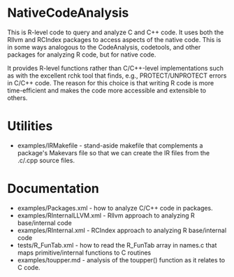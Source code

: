 
# NativeCodeAnalysis

This is R-level code to query and analyze C and C++ code.
It uses both the Rllvm and RCIndex packages to access aspects of the native code.
This is in some ways analogous to the CodeAnalysis, codetools, and other packages for analyzing R
code, but for native code.

It provides R-level functions rather than C/C++-level implementations such as with the excellent
rchk tool that finds, e.g., PROTECT/UNPROTECT errors in C/C++ code.
The reason for this choice is that writing R code is more time-efficient and makes the code more
accessible and extensible to others.




# Utilities
+ examples/IRMakefile - stand-aside makefile that complements a package's Makevars file so that we
                        can create the IR files from the .c/.cpp source files.
						
# Documentation

+ examples/Packages.xml - how to analyze C/C++ code in packages.
+ examples/RInternalLLVM.xml - Rllvm approach to analyzing R base/internal code
+ examples/RInternal.xml  - RCIndex approach to analyzing R base/internal code
+ tests/R_FunTab.xml - how to read the R_FunTab array in names.c that maps primitive/internal  functions to C routines
+ examples/toupper.md - analysis of the toupper() function as it relates to C code.


